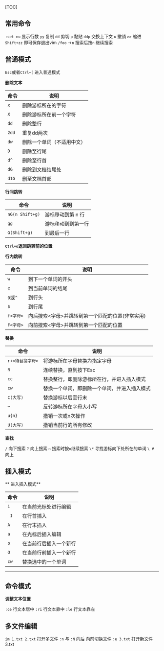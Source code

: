 
[TOC]

## 常用命令
`:set nu`  显示行数
`yy`		复制
`dd`		剪切
`p`			黏贴
`ddp`		交换上下文
`u` 			撤销
`>>`       缩进
`Shift+zz`		即可保存退出vim
`/foo` ->`n`     搜索后按`n` 继续搜索


## 普通模式
`Esc`或者`Ctrl+[`   进入普通模式

**删除文本**

|命令|	说明|
|---|---|
|`x`|	删除游标所在的字符|
|`X`|	删除游标所在前一个字符|
|`dd`	|删除整行|
|`2dd`	|重复dd两次|
|`dw`	|删除一个单词（不适用中文）|
|`D`	|删除至行尾|
|`d^`	|删除至行首|
|`dG`	|删除到文档结尾处|
|`d1G`	|删至文档首部|

**行间跳转**

|命令   |说明  |
|---|---|
|  `nG(n Shift+g)` |  游标移动到第 n 行 |
|  `gg` |  游标移动到到第一行 |
|  `G(Shift+g)`|  到最后一行 |
**`Ctrl+o`返回跳转前的位置**

**行内跳转**

|命令	|说明|
|---|---|
|`w`	|到下一个单词的开头|
|`e`	|到当前单词的结尾|
|`0`或`^`	|到行头|
|`$`|	到行尾|
|`f<字母>`|	向后搜索<字母>并跳转到第一个匹配的位置(非常实用)|
|`F<字母>`	|向前搜索<字母>并跳转到第一个匹配的位置|

**替换**

|命令|	说明|
|---|---|
|`r+<待替换字母>`|	将游标所在字母替换为指定字母|
|`R`	|连续替换，直到按下Esc|
|`cc`	|替换整行，即删除游标所在行，并进入插入模式|
|`cw`|	替换一个单词，即删除一个单词，并进入插入模式|
|`C(大写)`	|替换游标以后至行末|
|`~`|	反转游标所在字母大小写|
|`u{n}`	|撤销一次或n次操作||
|`U(大写)`	|撤销当前行的所有修改|

**查找**

`/` 向下搜索
`?` 向上搜索
`n` 搜索时按`n`继续搜索
`\*`     寻找游标向下处所在的单词
`\ #`    向上

## 插入模式

** 进入插入模式**

|命令|说明|
|---|---|
|`i	`  | 在当前光标处进行编辑  |
|` I` |  在行首插入 |
| `A`	 |  在行末插入 |
|`a`  | 在光标后插入编辑  |
|`o ` |在当前行后插入一个新行   |
| `O` | 在当前行前插入一个新行
|`cw`  | 替换选中的一个单词 |

---
## 命令模式
**调整文本位置**

`:ce`    行文本居中
`:ri`     行文本靠中
`:le`     行文本靠左

## 多文件编辑
`im 1.txt 2.txt` 打开多文件
`:n` 与 `:N`  向后 向前切换文件
`:e 3.txt`  打开新文件3.txt

